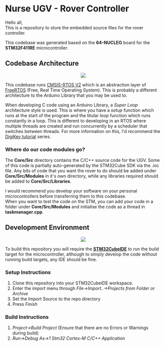 # Nurse UGV - Rover Controller
Hello all,  
This is a repository to store the embedded source files for the rover controller.  

This codebase was generated based on the **64-NUCLEO** board for the **STM32F411RE** microcontroller.  

## Codebase Architecture  
<p align="center">  
  <img src="https://www.freertos.org/fr-content-src/uploads/2018/07/logo-1.jpg">  
</p>  

This codebase runs [CMSIS-RTOS V2](https://www.keil.com/pack/doc/CMSIS/RTOS2/html/group__CMSIS__RTOS.html) which is an abstraction layer of [FreeRTOS](https://www.freertos.org/a00106.html) (Free, Real Time Operating System). This is probably a different architecture to the Arduino Library that you may be used to.

When developing C code using an Arduino Library, a *Super Loop* architecture style is used. This is where you have a *setup* function which runs at the start of the program and the titular *loop* function which runs constantly in a loop. This is different to developing in an RTOS where multiple threads are created and run concurrently by a scheduler that switches between threads. For more information on this, I'd recommend the [DigiKey tutorial](https://www.digikey.com.au/en/videos/d/digi-key-electronics/introduction-to-rtos-part-1-what-is-a-real-time-operating-system-rtos) series.  

### Where do our code modules go?  
The **Core/Src** directory contains the C/C++ source code for the UGV. Some of this code is partially auto-generated by the STM32Cube SDK via the .ioc file. Any bits of code that you want the rover to do should be added under **Core/Src/Modules** in it's own directory, while any libraries required should be added to **Core/Src/Libraries**.

I would recommend you develop your software on your personal microcontrollers before transferring them to this codebase.  
When you want to test the code on the STM, you can add your code in a folder under **Core/Src/Modules** and initialise the code as a thread in **taskmanager.cpp**. 

## Development Environment  
<p align="center">  
  <img src="https://www.disk91.com/wp-content/uploads/2020/06/stm32-cube-ide.png"/>  
</p>  
  
To build this repository you will require the [**STM32CubeIDE**](https://www.st.com/en/development-tools/stm32cubeide.html) to run the build target for the microcontroller, although to simply develop the code without running build targets, any IDE should be fine.  

### Setup Instructions  
1. Clone this repository into your STM32CubeIDE workspace.  
2. Enter the import menu through *File->Import..->Projects from Folder or Archive*  
3. Set the Import Source to the repo directory  
4. Press *Finish*  

### Build Instructions  
1. *Project->Build Project* (Ensure that there are no Errors or Warnings during build)  
2. *Run->Debug As->1 Stm32 Cortex-M C/C++ Application*  

